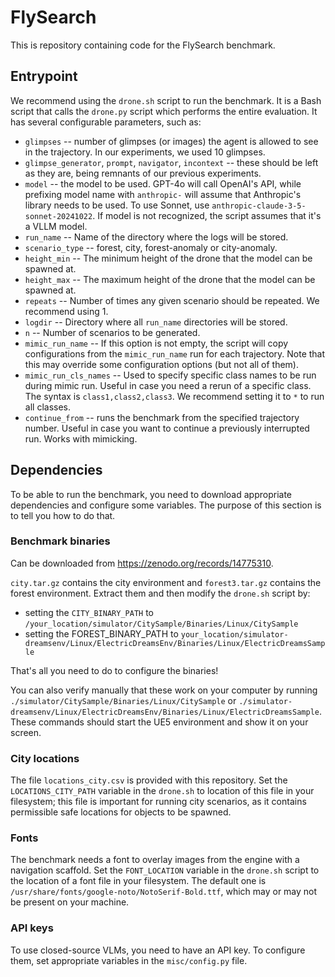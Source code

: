 # FlySearch

This is repository containing code for the FlySearch benchmark.

## Entrypoint

We recommend using the `drone.sh` script to run the benchmark. It is a Bash script that calls the `drone.py` script
which performs the entire evaluation. It has several configurable parameters, such as:

* `glimpses` -- number of glimpses (or images) the agent is allowed to see in the trajectory. In our experiments, we
  used
  10 glimpses.
* `glimpse_generator`, `prompt`, `navigator`, `incontext` -- these should be left as they are, being remnants of our
  previous
  experiments.
* `model` -- the model to be used. GPT-4o will call OpenAI's API, while prefixing model name with `anthropic-` will
  assume
  that Anthropic's library needs to be used. To use Sonnet, use `anthropic-claude-3-5-sonnet-20241022`. If model is not
  recognized, the script assumes that it's a VLLM model.
* `run_name` -- Name of the directory where the logs will be stored.
* `scenario_type` -- forest, city, forest-anomaly or city-anomaly.
* `height_min` -- The minimum height of the drone that the model can be spawned at.
* `height_max` -- The maximum height of the drone that the model can be spawned at.
* `repeats` -- Number of times any given scenario should be repeated. We recommend using 1.
* `logdir` -- Directory where all `run_name` directories will be stored.
* `n` -- Number of scenarios to be generated.
* `mimic_run_name` -- If this option is not empty, the script will copy configurations from the `mimic_run_name` run for
  each trajectory. Note that this may override some configuration options (but not all of them).
* `mimic_run_cls_names` -- Used to specify specific class names to be run during mimic run. Useful in case you need a
  rerun of a specific class. The syntax is `class1,class2,class3`. We recommend setting it to `*` to run all classes.
* `continue_from` -- runs the benchmark from the specified trajectory number. Useful in case you want to continue a
  previously interrupted run. Works with mimicking.

## Dependencies

To be able to run the benchmark, you need to download appropriate dependencies and configure some variables. The purpose
of this section is to tell you how to do that.

### Benchmark binaries

Can be downloaded from https://zenodo.org/records/14775310.

`city.tar.gz` contains the city environment and
`forest3.tar.gz` contains the forest environment. Extract them and then modify the `drone.sh` script by:

* setting the `CITY_BINARY_PATH` to `/your_location/simulator/CitySample/Binaries/Linux/CitySample`
* setting the FOREST_BINARY_PATH to
  `your_location/simulator-dreamsenv/Linux/ElectricDreamsEnv/Binaries/Linux/ElectricDreamsSample`

That's all you need to do to configure the binaries!

You can also verify manually that these work on your computer by
running `./simulator/CitySample/Binaries/Linux/CitySample` or
`./simulator-dreamsenv/Linux/ElectricDreamsEnv/Binaries/Linux/ElectricDreamsSample`. These commands should start the UE5
environment and show it on your screen.

### City locations

The file `locations_city.csv` is provided with this repository. Set the `LOCATIONS_CITY_PATH` variable in the `drone.sh`
to location of this file in your filesystem; this file is important for running city scenarios, as it contains
permissible safe locations for objects to be spawned.

### Fonts

The benchmark needs a font to overlay images from the engine with a navigation scaffold. Set the `FONT_LOCATION`
variable in the `drone.sh` script to the location of a font file in your filesystem. The default one is
`/usr/share/fonts/google-noto/NotoSerif-Bold.ttf`, which may or may not be present on your machine.

### API keys

To use closed-source VLMs, you need to have an API key. To configure them, set appropriate variables in the
`misc/config.py` file.


